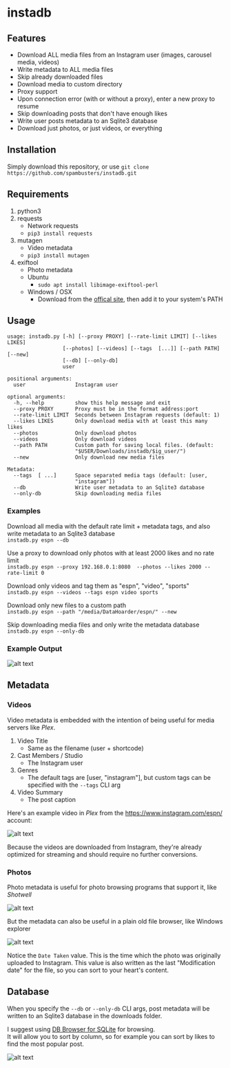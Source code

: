 # instadb
## Features  

* Download ALL media files from an Instagram user (images, carousel media, videos)
* Write metadata to ALL media files
* Skip already downloaded files
* Download media to custom directory
* Proxy support
* Upon connection error (with or without a proxy), enter a new proxy to resume
* Skip downloading posts that don't have enough likes  
* Write user posts metadata to an Sqlite3 database
* Download just photos, or just videos, or everything

## Installation  
Simply download this repository, or use `git clone https://github.com/spambusters/instadb.git`

## Requirements  
1. python3
2. requests  
    * Network requests
    * ```pip3 install requests```
3.  mutagen  
    * Video metadata
    * ```pip3 install mutagen``` 
4. exiftool  
    * Photo metadata  
    * Ubuntu
        * `sudo apt install libimage-exiftool-perl`
    * Windows / OSX  
        * Download from the [offical site](https://sno.phy.queensu.ca/~phil/exiftool/), then add it to your system's PATH  

## Usage  
```
usage: instadb.py [-h] [--proxy PROXY] [--rate-limit LIMIT] [--likes LIKES]
                  [--photos] [--videos] [--tags  [...]] [--path PATH] [--new]
                  [--db] [--only-db]
                  user

positional arguments:
  user                Instagram user

optional arguments:
  -h, --help          show this help message and exit
  --proxy PROXY       Proxy must be in the format address:port
  --rate-limit LIMIT  Seconds between Instagram requests (default: 1)
  --likes LIKES       Only download media with at least this many likes
  --photos            Only download photos
  --videos            Only download videos
  --path PATH         Custom path for saving local files. (default:
                      "$USER/Downloads/instadb/$ig_user/")
  --new               Only download new media files

Metadata:
  --tags  [ ...]      Space separated media tags (default: [user,
                      "instagram"])
  --db                Write user metadata to an Sqlite3 database
  --only-db           Skip downloading media files
```

### Examples  
Download all media with the default rate limit + metadata tags, and also write metadata to an Sqlite3 database  
`instadb.py espn --db`  

Use a proxy to download only photos with at least 2000 likes and no rate limit  
`instadb.py espn --proxy 192.168.0.1:8080  --photos --likes 2000 --rate-limit 0`  

Download only videos and tag them as "espn", "video", "sports"  
`instadb.py espn --videos --tags espn video sports`

Download only new files to a custom path  
`instadb.py espn --path "/media/DataHoarder/espn/" --new`  

Skip downloading media files and only write the metadata database  
`instadb.py espn --only-db`

### Example Output  
![alt text](https://thumbs.gfycat.com/VictoriousTiredEyas-max-14mb.gif)

## Metadata  
### Videos
Video metadata is embedded with the intention of being useful for media servers like *Plex*.  
1. Video Title
    * Same as the filename (user + shortcode)
2. Cast Members / Studio
    * The Instagram user
3. Genres
    * The default tags are [user, "instagram"], but custom tags can be specified with the `--tags` CLI arg 
4. Video Summary
    * The post caption

Here's an example video in *Plex* from the https://www.instagram.com/espn/ account: 

![alt text](https://i.imgur.com/TFU2ieJ.png)

Because the videos are downloaded from Instagram, they're already optimized for streaming and should require no further conversions.

### Photos
Photo metadata is useful for photo browsing programs that support it, like *Shotwell*

![alt text](https://i.imgur.com/U1IcFyr.png)  

But the metadata can also be useful in a plain old file browser, like Windows explorer  

![alt text](https://i.imgur.com/JXaDmpE.png)  

Notice the `Date Taken` value. This is the time which the photo was originally uploaded to Instagram. This value is also written as the last "Modification date" for the file, so you can sort to your heart's content.

## Database  
When you specify the `--db` or `--only-db` CLI args, post metadata will be written to an Sqlite3 database in the downloads folder.  

I suggest using [DB Browser for SQLite](http://sqlitebrowser.org/) for browsing.  
It will allow you to sort by column, so for example you can sort by likes to find the most popular post.  

![alt text](https://i.imgur.com/wA8frS2.png)  
